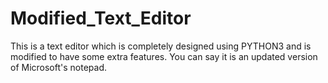 # Modified_Text_Editor
This is a text editor which is completely designed using PYTHON3 and is modified to have some extra features. You can say it is an updated version of Microsoft's notepad.
